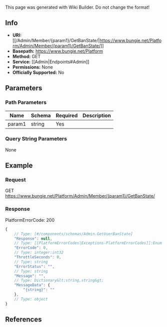 <span class="wiki-builder">This page was generated with Wiki Builder. Do not change the format!</span>

## Info


* **URI:** [[/Admin/Member/{param1}/GetBanState/|https://www.bungie.net/Platform/Admin/Member/{param1}/GetBanState/]]
* **Basepath:** https://www.bungie.net/Platform
* **Method:** GET
* **Service:** [[Admin|Endpoints#Admin]]
* **Permissions:** None
* **Officially Supported:** No

## Parameters
### Path Parameters
Name | Schema | Required | Description
---- | ------ | -------- | -----------
param1 | string | Yes | 

### Query String Parameters
None

## Example
### Request
GET https://www.bungie.net/Platform/Admin/Member/{param1}/GetBanState/

### Response
PlatformErrorCode: 200
```javascript
{
    // Type: [#/components/schemas/Admin.GetUserBanState]
    "Response": null,
    // Type: [[PlatformErrorCodes|Exceptions-PlatformErrorCodes]]:Enum
    "ErrorCode": 0,
    // Type: integer:int32
    "ThrottleSeconds": 0,
    // Type: string
    "ErrorStatus": "",
    // Type: string
    "Message": "",
    // Type: Dictionary&lt;string,string&gt;
    "MessageData": {
        "{string}": ""
    },
    // Type: object
}

```

## References
